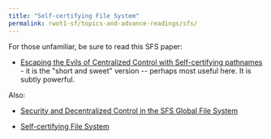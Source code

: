 ```yaml
---
title: "Self-certifying File System"
permalink: rwot1-sf/topics-and-advance-readings/sfs/
---  
```


For those unfamiliar, be sure to read this SFS paper:

- [Escaping the Evils of Centralized Control with Self-certifying pathnames](https://ipfs.io/ipfs/QmVVb54cSWJoR4X5oP4WpJkCKpbZThzaugphaxk4KXXaNR/mazieres-escape.pdf) - it is the "short and sweet" version -- perhaps most useful here. It is subtly powerful.

Also:

- [Security and Decentralized Control in the SFS Global File System](https://ipfs.io/ipfs/QmXMD3q5p46eXN5YBSCjTVrAAFMWBJ55cKfVaac5JCTitV/mazieres-sadc-sfs.pdf)

- [Self-certifying File System](http://www.scs.stanford.edu/~dm/home/papers/mazieres:thesis.ps.gz)
